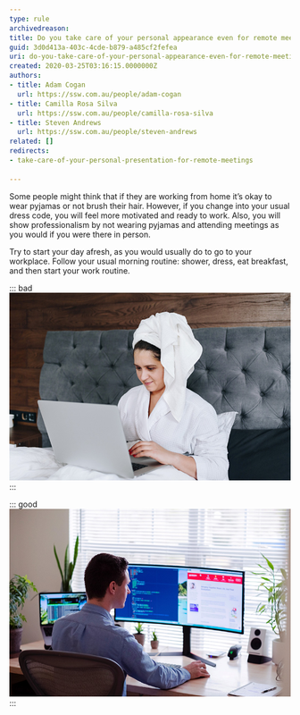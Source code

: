 ```yaml
---
type: rule
archivedreason: 
title: Do you take care of your personal appearance even for remote meetings?
guid: 3d0d413a-403c-4cde-b879-a485cf2fefea
uri: do-you-take-care-of-your-personal-appearance-even-for-remote-meetings
created: 2020-03-25T03:16:15.0000000Z
authors:
- title: Adam Cogan
  url: https://ssw.com.au/people/adam-cogan
- title: Camilla Rosa Silva
  url: https://ssw.com.au/people/camilla-rosa-silva
- title: Steven Andrews
  url: https://ssw.com.au/people/steven-andrews
related: []
redirects:
- take-care-of-your-personal-presentation-for-remote-meetings

---
```


Some people might think that if they are working from home it’s okay to wear pyjamas or not brush their hair. However, if you change into your usual dress code, you will feel more motivated and ready to work.
Also, you will show professionalism by not wearing pyjamas and attending meetings as you would if you were there in person.

<!--endintro-->

Try to start your day afresh, as you would usually do to go to your workplace. Follow your usual morning routine: shower, dress, eat breakfast, and then start your work routine.


::: bad  
![Bad example - Figure: Not dressing accordingly or not having a work station from home can drastically reduce your concentration](dressing-meeting-bad.jpg)  
:::


::: good  
![Good example - Figure: Nice work station and good personal presentation whilst working from home](dressing-meeting-good.jpg)  
:::
